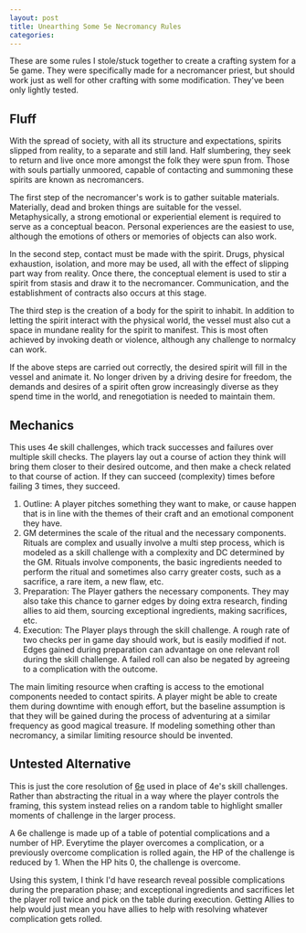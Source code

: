 ```yaml
---
layout: post
title: Unearthing Some 5e Necromancy Rules
categories: 
---
```

These are some rules I stole/stuck together to create a crafting system for a 5e game. They were specifically made for a necromancer priest, but should work just as well for other crafting with some modification. They've been only lightly tested.
## Fluff
With the spread of society, with all its structure and expectations, spirits slipped from reality, to a separate and still land. Half slumbering, they seek to return and live once more amongst the folk they were spun from. Those with souls partially unmoored, capable of contacting and summoning these spirits are known as necromancers.

The first step of the necromancer's work is to gather suitable materials. Materially, dead and broken things are suitable for the vessel. Metaphysically, a strong emotional or experiential element is required to serve as a conceptual beacon. Personal experiences are the easiest to use, although the emotions of others or memories of objects can also work.

In the second step, contact must be made with the spirit. Drugs, physical exhaustion, isolation, and more may be used, all with the effect of slipping part way from reality. Once there, the conceptual element is used to stir a spirit from stasis and draw it to the necromancer. Communication, and the establishment of contracts also occurs at this stage.

The third step is the creation of a body for the spirit to inhabit. In addition to letting the spirit interact with the physical world, the vessel must also cut a space in mundane reality for the spirit to manifest. This is most often achieved by invoking death or violence, although any challenge to normalcy can work.

If the above steps are carried out correctly, the desired spirit will fill in the vessel and animate it. No longer driven by a driving desire for freedom, the demands and desires of a spirit often grow increasingly diverse as they spend time in the world, and renegotiation is needed to maintain them.
## Mechanics
This uses 4e skill challenges, which track successes and failures over multiple skill checks. The players lay out a course of action they think will bring them closer to their desired outcome, and then make a check related to that course of action. If they can succeed (complexity) times before failing 3 times, they succeed.

1. Outline: A player pitches something they want to make, or cause happen that is in line with the themes of their craft and an emotional component they have.
2. GM determines the scale of the ritual and the necessary components. Rituals are complex and usually involve a multi step process, which is modeled as a skill challenge with a complexity and DC determined by the GM. Rituals involve components, the basic ingredients needed to perform the ritual and sometimes also carry greater costs, such as a sacrifice, a rare item, a new flaw, etc.
3. Preparation: The Player gathers the necessary components. They may also take this chance to garner edges by doing extra research, finding allies to aid them, sourcing exceptional ingredients, making sacrifices, etc.
4. Execution: The Player plays through the skill challenge. A rough rate of two checks per in game day should work, but is easily modified if not. Edges gained during preparation can advantage on one relevant roll during the skill challenge. A failed roll can also be negated by agreeing to a complication with the outcome.

The main limiting resource when crafting is access to the emotional components needed to contact spirits. A player might be able to create them during downtime with enough effort, but the baseline assumption is that they will be gained during the process of adventuring at a similar frequency as good magical treasure. If modeling something other than necromancy, a similar limiting resource should be invented.
## Untested Alternative
This is just the core resolution of [6e](https://wasitlikely.blogspot.com/2020/05/6e-game-where-everything-is-osr-problem.html) used in place of 4e's skill challenges.
Rather than abstracting the ritual in a way where the player controls the framing, this system instead relies on a random table to highlight smaller moments of challenge in the larger process. 

A 6e challenge is made up of a table of potential complications and a number of HP. Everytime the player overcomes a complication, or a previously overcome complication is rolled again, the HP of the challenge is reduced by 1. When the HP hits 0, the challenge is overcome.

Using this system, I think I'd have research reveal possible complications during the preparation phase; and exceptional ingredients and sacrifices let the player roll twice and pick on the table during execution. Getting Allies to help would just mean you have allies to help with resolving whatever complication gets rolled.